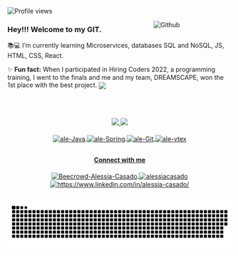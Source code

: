 <p align="left"> <img src="https://komarev.com/ghpvc/?username=AleehSophia&color=e4bf7a" alt="Profile views" /> </p>

<img width="35%" align="right" alt="Github" src="https://i.pinimg.com/originals/19/b2/8c/19b28c8372aaec65623f7ee7332e74be.gif" />

### Hey!!! Welcome to my GIT.


📚💻 I’m currently learning Microservices, databases SQL and NoSQL, JS, HTML, CSS, React. <br>

✨ **Fun fact:** When I participated in Hiring Coders 2022, a programming training, I went to the finals and me and my team, DREAMSCAPE, won the 1st place with the best project. 
<a href="https://www.linkedin.com/pulse/como-um-programa-de-capacita%25C3%25A7%25C3%25A3o-causa-impacto-na-do-souza-santos/?trackingId=utvmEOV07yW4coHhTNgB%2Fw%3D%3D" target="_blank"> 
  <img align="center" src="https://img.shields.io/badge/-Click-df6d74" />
</a>

<br>
<br>
<br>
<div align="center">
  <div align="center">
    <a href="https://github.com/AleehSophia">
    <img height="170em" src="https://github-readme-stats.vercel.app/api?username=AleehSophia&show_icons=true&theme=onedark&include_all_commits=true&count_private=true"/>
    <img height="170em" src="https://github-readme-stats.vercel.app/api/top-langs/?username=AleehSophia&layout=compact&langs_count=7&theme=onedark"/>
  </div>
   <div style="display: inline_block"><br>
    <img align="center" alt="ale-Java" height="60" width="80" src="https://cdn.jsdelivr.net/gh/devicons/devicon/icons/java/java-original-wordmark.svg" />
     <img align="center" alt="ale-Spring" height="60" width="80" src="https://cdn.jsdelivr.net/gh/devicons/devicon/icons/spring/spring-original-wordmark.svg" />  
     <img align="center" alt="ale-Git" height="45" width="80" src="https://cdn.jsdelivr.net/gh/devicons/devicon/icons/git/git-original.svg" />
    <img align="center" alt="ale-vtex" height="60" width="80" src="https://user-images.githubusercontent.com/104858887/183300217-6a364880-ce71-4d4b-8ac5-50011c718542.svg" />
  </div>
</div>

##
<div align="center">
  <h4>Connect with me </h4>
  <a href="https://www.beecrowd.com.br/judge/pt/profile/609833" target="blank">
   <img align="center" src="https://www.beecrowd.com.br/judge/favicon.ico?1635097036" alt="Beecrowd-Alessia-Casado" height="40" width="40" />
  </a>
  <a href="https://www.leetcode.com/alessiacasado" target="blank">
   <img align="center" src="https://raw.githubusercontent.com/rahuldkjain/github-profile-readme-generator/master/src/images/icons/Social/leet-code.svg" alt="alessiacasado" height="30" width="40" />
  </a>
  <a href="https://linkedin.com/in//alessia-casado/" target="blank">
    <img align="center" src="https://raw.githubusercontent.com/rahuldkjain/github-profile-readme-generator/master/src/images/icons/Social/linked-in-alt.svg" alt="https://www.linkedin.com/in/alessia-casado/" height="30" width="40" />
  </a>
</div>
  
## 
  
![Snake animation](https://github.com/AleehSophia/AleehSophia/blob/output/github-contribution-grid-snake.svg)  
